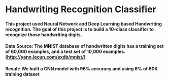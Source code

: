 # Handwriting Recognition Classifier
#### This project used Neural Network and Deep Learning based Handwriting recognition. The goal of this project is to build a 10-class classifier to recognize those handwriting digits. 

#### Data Source: The MNIST database of handwritten digits has a training set of 60,000 examples, and a test set of 10,000 examples. (http://yann.lecun.com/exdb/mnist/)

#### Result: We built a CNN model with 96% accuracy and using 6% of 60K training dataset
